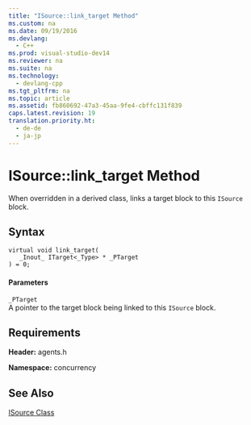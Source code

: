 ```yaml
---
title: "ISource::link_target Method"
ms.custom: na
ms.date: 09/19/2016
ms.devlang: 
  - C++
ms.prod: visual-studio-dev14
ms.reviewer: na
ms.suite: na
ms.technology: 
  - devlang-cpp
ms.tgt_pltfrm: na
ms.topic: article
ms.assetid: fb860692-47a3-45aa-9fe4-cbffc131f839
caps.latest.revision: 19
translation.priority.ht: 
  - de-de
  - ja-jp
---
```

# ISource::link_target Method
When overridden in a derived class, links a target block to this `ISource` block.  
  
## Syntax  
  
```  
virtual void link_target(  
   _Inout_ ITarget<_Type> * _PTarget  
) = 0;  
```  
  
#### Parameters  
 `_PTarget`  
 A pointer to the target block being linked to this `ISource` block.  
  
## Requirements  
 **Header:** agents.h  
  
 **Namespace:** concurrency  
  
## See Also  
 [ISource Class](../vs140/ISource-Class.md)